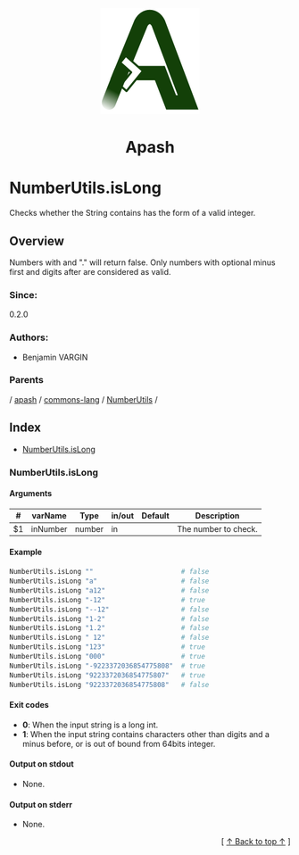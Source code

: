 
<div align='center' id='apash-top'>
  <a href='https://github.com/hastec-fr/apash'>
    <img alt='apash-logo' src='../../../../../../../assets/apash-logo.svg'/>
  </a>

  # Apash
</div>

# NumberUtils.isLong

Checks whether the String contains has the form of a valid integer.

## Overview

Numbers with and "." will return false. Only numbers with 
optional minus first and digits after are considered as valid.

### Since:
0.2.0

### Authors:
* Benjamin VARGIN

### Parents
<!-- apash.parentBegin -->
[](../../../../.md) / [apash](../../../apash.md) / [commons-lang](../../commons-lang.md) / [NumberUtils](../NumberUtils.md) / 
<!-- apash.parentEnd -->

## Index

* [NumberUtils.isLong](#numberutilsislong)

### NumberUtils.isLong

#### Arguments
| #      | varName        | Type          | in/out   | Default    | Description                           |
|--------|----------------|---------------|----------|------------|---------------------------------------|
| $1     | inNumber       | number        | in       |            | The number to check.                  |

#### Example

```bash
NumberUtils.isLong ""                      # false
NumberUtils.isLong "a"                     # false
NumberUtils.isLong "a12"                   # false
NumberUtils.isLong "-12"                   # true
NumberUtils.isLong "--12"                  # false
NumberUtils.isLong "1-2"                   # false
NumberUtils.isLong "1.2"                   # false
NumberUtils.isLong " 12"                   # false
NumberUtils.isLong "123"                   # true
NumberUtils.isLong "000"                   # true
NumberUtils.isLong "-9223372036854775808"  # true
NumberUtils.isLong "9223372036854775807"   # true
NumberUtils.isLong "9223372036854775808"   # false
```

#### Exit codes

* **0**: When the input string is a long int.
* **1**: When the input string contains characters other than digits and a minus before, or is out of bound from 64bits integer.

#### Output on stdout

* None.

#### Output on stderr

* None.


  <div align='right'>[ <a href='#apash-top'>↑ Back to top ↑</a> ]</div>

